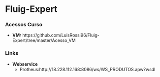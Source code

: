 # Fluig-Expert

<h3>Acessos Curso</h3>
<ul>
	<li><b>VM:</b> https://github.com/LuisRossi96/Fluig-Expert/tree/master/Acesso_VM</li>
</ul>

<h3>Links</h3>
<ul>
	<li><b>Webservice</b>
	<ul>
		<li>Protheus:http://18.228.112.168:8086/ws/WS_PRODUTOS.apw?wsdl</li>
	<ul>
	</li>
</ul>

